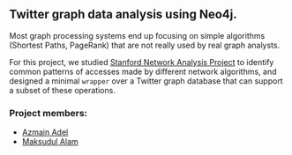 ## Twitter graph data analysis using Neo4j.

Most graph processing systems end up focusing on simple algorithms (Shortest Paths,
PageRank) that are not really used by real graph analysts. 

For this project, we studied [Stanford Network Analysis Project](http://snap.stanford.edu/snap/description.html)
to identify common patterns of accesses made by different network algorithms, and designed a minimal
`wrapper` over a Twitter graph database that can support a subset of these operations.

### Project members:
* [Azmain Adel](https://github.com/azmainadel/)
* [Maksudul Alam](https://github.com/Maksudul087/)
